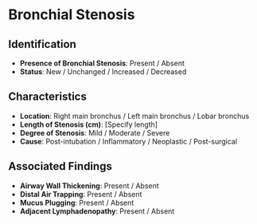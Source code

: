 
# Bronchial Stenosis

## Identification
- **Presence of Bronchial Stenosis**: Present / Absent
- **Status**: New / Unchanged / Increased / Decreased

## Characteristics
- **Location**: Right main bronchus / Left main bronchus / Lobar bronchus
- **Length of Stenosis (cm)**: [Specify length]
- **Degree of Stenosis**: Mild / Moderate / Severe
- **Cause**: Post-intubation / Inflammatory / Neoplastic / Post-surgical

## Associated Findings
- **Airway Wall Thickening**: Present / Absent
- **Distal Air Trapping**: Present / Absent
- **Mucus Plugging**: Present / Absent
- **Adjacent Lymphadenopathy**: Present / Absent
